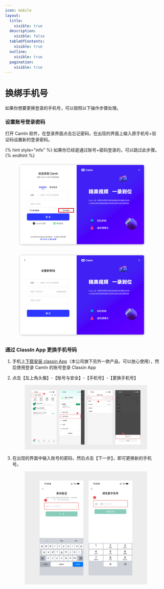 ```yaml
---
icon: mobile
layout:
  title:
    visible: true
  description:
    visible: false
  tableOfContents:
    visible: true
  outline:
    visible: true
  pagination:
    visible: true
---
```


# 换绑手机号

如果你想要更换登录的手机号，可以按照以下操作步骤处理。

### 设置账号登录密码

打开 CamIn 软件，在登录界面点击忘记密码，在出现的界面上输入原手机号+验证码设置新的登录密码。

{% hint style="info" %}
如果你已经是通过账号+密码登录的，可以跳过此步骤。
{% endhint %}

<figure><img src="../.gitbook/assets/image (1) (1).png" alt=""><figcaption></figcaption></figure>

<figure><img src="../.gitbook/assets/image (1).png" alt=""><figcaption></figcaption></figure>

### 通过 ClassIn App 更换手机号码

1. 手机上[下载安装 classin App](https://www.eeo.cn/cn/download)（本公司旗下另外一款产品，可以放心使用），然后使用登录 CamIn 的账号登录 Classin App
2.  点击【左上角头像】-【账号与安全】-【手机号】-【更换手机号】

    <figure><img src="../.gitbook/assets/Frame 2090052879.png" alt=""><figcaption></figcaption></figure>


3.  在出现的界面中输入账号的密码，然后点击【下一步】，即可更换新的手机号。

    <figure><img src="../.gitbook/assets/操作步骤 2.png" alt=""><figcaption></figcaption></figure>
